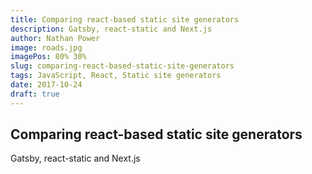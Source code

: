 ```yaml
---
title: Comparing react-based static site generators
description: Gatsby, react-static and Next.js
author: Nathan Power
image: roads.jpg
imagePos: 80% 30%
slug: comparing-react-based-static-site-generators
tags: JavaScript, React, Static site generators
date: 2017-10-24
draft: true
---
```


## Comparing react-based static site generators

Gatsby, react-static and Next.js
